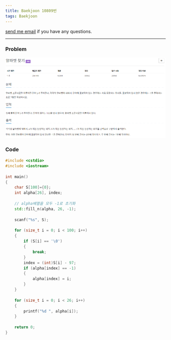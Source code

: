 ```yaml
---
title: Baekjoon 10809번
tags: Baekjoon
---
```


[send me email](mailto:jewel7492@gmail.com) if you have any questions.

<!--more-->

---
### Problem  
   
![그림1](/assets/Baekjoon/10809/1.PNG)  

### Code  
```cpp
#include <cstdio>
#include <iostream>

int main()
{
    char S[100]={0};
    int alpha[26], index;

    // alpha배열을 모두 -1로 초기화
    std::fill_n(alpha, 26, -1);

    scanf("%s", S);

    for (size_t i = 0; i < 100; i++)
    {
        if (S[i] == '\0')
        {
            break;
        }
        index = (int)S[i] - 97;
        if (alpha[index] == -1)
        {
            alpha[index] = i;
        }
    }

    for (size_t i = 0; i < 26; i++)
    {
        printf("%d ", alpha[i]);
    }
    
    return 0;
}
```